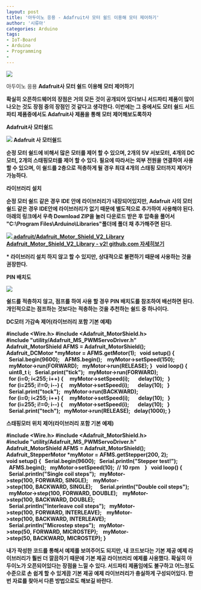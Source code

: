 ```yaml
---
layout: post
title: '아두이노 응용 - Adafruit사 모터 쉴드 이용해 모터 제어하기'
author: '시류아'
categories: Arduino
tags:
- IoT-Board
- Arduino
- Programming
-
---
```



<script> location.href='https://cafe.naver.com/develoid/776069' ; </script>

<p>
 <p>
  <img src="https://dthumb-phinf.pstatic.net/?src=%22http%3A%2F%2Fblogfiles.naver.net%2FMjAxNzAxMThfNTIg%2FMDAxNDg0NzQzNTU0MTE1.QSKfXXDUAchv4CUV5r-KfxIBwRDd_bp1C3_2WMpbh2cg.JqGP_gaAmR_7yl-aTHjgTQcDSQ6tt-ZWAJZ1G3RHEZcg.JPEG.searphiel9%2Farduino_logo.jpg%22&amp;type=cafe_wa740">
 </p>
</p>
<p>
 <p>
  <p>
   아두이노 응용
   <b>Adafruit사 모터 쉴드 이용해 모터 제어하기
  </p>
 </p>
</p>
<p>
 <p>확실히 오픈하드웨어의 장점은 거의 모든 것이 공개되어 있다보니 서드파티 제품이 많이 나오는 것도 장점 중의 장점인 것 같다고 생각한다. 이번에는 그 중에서도 모터 쉴드 서드파티 제품중에서도 Adafruit사 제품을 통해 모터 제어해보도록하자</p>
</p>
<p>
 <p>
  <p></p>
 </p>
</p>
<p>
 <p>
  <p>
   Adafruit사 모터쉴드
  </p>
 </p>
</p>
<p>
 <p>
  <img src="https://dthumb-phinf.pstatic.net/?src=%22http%3A%2F%2Fblogfiles.naver.net%2FMjAxNzAxMThfMjgz%2FMDAxNDg0NzQzNjM2NDMz.KtSKEEuseTDFYfmjgyXsN4EstbCDWGd65MPxnvz7WHMg.jcxVSBk6I5L9UhCRRKKi223o-49SGFVYJoo0RvhkpUEg.PNG.searphiel9%2F1.png%22&amp;type=cafe_wa740">
  Adafruit 사 모터쉴드
 </p>
</p>
<p>
 <p>순정 모터 쉴드에 비해서 많은 모터를 제어 할 수 있으며, 2개의 5V 서보모터, 4개의 DC모터, 2개의 스태핑모터를 제어 할 수 있다. 필요에 따라서는 외부 전원을 연결하여 사용 할 수 있으며, 이 쉴드를 2층으로 적층하게 될 경우 최대 4개의 스태핑 모터까지 제어가 가능하다.</p>
</p>
<p>
 <p>
  <p></p>
 </p>
</p>
<p>
 <p>
  <p>
   라이브러리 설치
  </p>
 </p>
</p>
<p>
 <p>순정 모터 쉴드 같은 경우 IDE 안에 라이브러리가 내장되어있지만, Adafruit 사의 모터 쉴드 같은 경우 IDE안에 라이브러리가 없기 때문에 별도적으로 추가하여 사용해야 된다. 아래의 링크에서 우측 Download ZIP을 눌러 다운로드 받은 후 압축을 풀어서 "C:\Program Files\Arduino\Libraries"폴더에 폴더 채 추가해주면 된다.</p>
</p>
<p>
 <a href="https://github.com/adafruit/Adafruit_Motor_Shield_V2_Library">   <img src="https://dthumb-phinf.pstatic.net/?src=%22http%3A%2F%2Fdthumb.phinf.naver.net%2F%3Fsrc%3D%2522https%253A%252F%252Favatars3.githubusercontent.com%252Fu%252F181069%253Fv%253D3%2526s%253D400%2522%26amp%3Btype%3Dff120%22&amp;type=cafe_wa740">   adafruit/Adafruit_Motor_Shield_V2_Library Adafruit_Motor_Shield_V2_Library - v2! github.com    자세히보기 </a>
</p>
<p>
 <p>* 라이브러리 설치 하지 않고 할 수 있지만, 상대적으로 불편하기 때문에 사용하는 것을 권장한다.</p>
</p>
<p>
 <p>
  <p></p>
 </p>
</p>
<p>
 <p>
  <p>
   PIN 배치도
  </p>
 </p>
</p>
<p>
 <p>
  <img src="https://dthumb-phinf.pstatic.net/?src=%22http%3A%2F%2Fblogfiles.naver.net%2FMjAxNzAxMThfNTMg%2FMDAxNDg0NzQ0MjYzOTc3.KzoMyIYDeFyBRCznxwACPdmgikshU2ydWdu1swp6UZQg.gOsjKDS-JBGerNzShf6fz1e_XixoWls-tH8kw2WPKzQg.PNG.searphiel9%2F2.PNG%22&amp;type=cafe_wa740">
 </p>
</p>
<p>
 <p>쉴드를 적층하지 않고, 점프를 하여 사용 할 경우 PIN 배치도를 참조하여 배선하면 된다. 개인적으로는 점프하는 것보다는 적층하는 것을 추천하는 쉴드 중 하나이다.</p>
</p>
<p>
 <p>
  <p></p>
 </p>
</p>
<p>
 <p>
  <p>
   DC모터 가감속 제어(라이브러리 포함 기본 예제)
  </p>
 </p>
</p>
<p>
 <p>
  <p>
   #include&nbsp;&lt;Wire.h&gt;
   <b>#include&nbsp;&lt;Adafruit_MotorShield.h&gt;
   <b>#include&nbsp;"utility/Adafruit_MS_PWMServoDriver.h"
   <b>&nbsp;
   <b>Adafruit_MotorShield&nbsp;AFMS&nbsp;=&nbsp;Adafruit_MotorShield();&nbsp;
   <b>Adafruit_DCMotor&nbsp;*myMotor&nbsp;=&nbsp;AFMS.getMotor(1);
   <b>&nbsp;
   <b>void&nbsp;setup()&nbsp;{
   <b>&nbsp;&nbsp;Serial.begin(9600);&nbsp;
   <b>&nbsp;&nbsp;AFMS.begin();&nbsp;
   <b>&nbsp;&nbsp;myMotor-&gt;setSpeed(150);
   <b>&nbsp;&nbsp;myMotor-&gt;run(FORWARD);
   <b>&nbsp;&nbsp;myMotor-&gt;run(RELEASE);
   <b>}
   <b>&nbsp;
   <b>void&nbsp;loop()&nbsp;{
   <b>&nbsp;&nbsp;uint8_t&nbsp;i;
   <b>&nbsp;&nbsp;Serial.print("tick");
   <b>&nbsp;&nbsp;myMotor-&gt;run(FORWARD);
   <b>&nbsp;&nbsp;for&nbsp;(i=0;&nbsp;i&lt;255;&nbsp;i++)&nbsp;{
   <b>&nbsp;&nbsp;&nbsp;&nbsp;myMotor-&gt;setSpeed(i);&nbsp;&nbsp;
   <b>&nbsp;&nbsp;&nbsp;&nbsp;delay(10);
   <b>&nbsp;&nbsp;}
   <b>&nbsp;&nbsp;for&nbsp;(i=255;&nbsp;i!=0;&nbsp;i--)&nbsp;{
   <b>&nbsp;&nbsp;&nbsp;&nbsp;myMotor-&gt;setSpeed(i);&nbsp;&nbsp;
   <b>&nbsp;&nbsp;&nbsp;&nbsp;delay(10);
   <b>&nbsp;&nbsp;}
   <b>&nbsp;&nbsp;Serial.print("tock");
   <b>&nbsp;&nbsp;myMotor-&gt;run(BACKWARD);
   <b>&nbsp;&nbsp;for&nbsp;(i=0;&nbsp;i&lt;255;&nbsp;i++)&nbsp;{
   <b>&nbsp;&nbsp;&nbsp;&nbsp;myMotor-&gt;setSpeed(i);&nbsp;&nbsp;
   <b>&nbsp;&nbsp;&nbsp;&nbsp;delay(10);
   <b>&nbsp;&nbsp;}
   <b>&nbsp;&nbsp;for&nbsp;(i=255;&nbsp;i!=0;&nbsp;i--)&nbsp;{
   <b>&nbsp;&nbsp;&nbsp;&nbsp;myMotor-&gt;setSpeed(i);&nbsp;&nbsp;
   <b>&nbsp;&nbsp;&nbsp;&nbsp;delay(10);
   <b>&nbsp;&nbsp;}
   <b>&nbsp;&nbsp;Serial.print("tech");
   <b>&nbsp;&nbsp;myMotor-&gt;run(RELEASE);
   <b>&nbsp;&nbsp;delay(1000);
   <b>}
  </p>
 </p>
</p>
<p>
 <p>
  <p></p>
 </p>
</p>
<p>
 <p>
  <p>
   스태핑모터 위치 제어(라이브러리 포함 기본 예제)
  </p>
 </p>
</p>
<p>
 <p>
  <p>
   #include&nbsp;&lt;Wire.h&gt;
   <b>#include&nbsp;&lt;Adafruit_MotorShield.h&gt;
   <b>#include&nbsp;"utility/Adafruit_MS_PWMServoDriver.h"
   <b>&nbsp;
   <b>Adafruit_MotorShield&nbsp;AFMS&nbsp;=&nbsp;Adafruit_MotorShield();&nbsp;
   <b>Adafruit_StepperMotor&nbsp;*myMotor&nbsp;=&nbsp;AFMS.getStepper(200,&nbsp;2);
   <b>&nbsp;
   <b>&nbsp;
   <b>void&nbsp;setup()&nbsp;{
   <b>&nbsp;&nbsp;Serial.begin(9600);
   <b>&nbsp;&nbsp;Serial.println("Stepper&nbsp;test!");
   <b>&nbsp;
   <b>&nbsp;&nbsp;AFMS.begin();
   <b>&nbsp;&nbsp;myMotor-&gt;setSpeed(10);&nbsp;&nbsp;//&nbsp;10&nbsp;rpm&nbsp;&nbsp;&nbsp;
   <b>}
   <b>&nbsp;
   <b>void&nbsp;loop()&nbsp;{
   <b>&nbsp;&nbsp;Serial.println("Single&nbsp;coil&nbsp;steps");
   <b>&nbsp;&nbsp;myMotor-&gt;step(100,&nbsp;FORWARD,&nbsp;SINGLE);&nbsp;
   <b>&nbsp;&nbsp;myMotor-&gt;step(100,&nbsp;BACKWARD,&nbsp;SINGLE);&nbsp;
   <b>&nbsp;
   <b>&nbsp;&nbsp;Serial.println("Double&nbsp;coil&nbsp;steps");
   <b>&nbsp;&nbsp;myMotor-&gt;step(100,&nbsp;FORWARD,&nbsp;DOUBLE);&nbsp;
   <b>&nbsp;&nbsp;myMotor-&gt;step(100,&nbsp;BACKWARD,&nbsp;DOUBLE);
   <b>&nbsp;&nbsp;
   <b>&nbsp;&nbsp;Serial.println("Interleave&nbsp;coil&nbsp;steps");
   <b>&nbsp;&nbsp;myMotor-&gt;step(100,&nbsp;FORWARD,&nbsp;INTERLEAVE);&nbsp;
   <b>&nbsp;&nbsp;myMotor-&gt;step(100,&nbsp;BACKWARD,&nbsp;INTERLEAVE);&nbsp;
   <b>&nbsp;&nbsp;
   <b>&nbsp;&nbsp;Serial.println("Microstep&nbsp;steps");
   <b>&nbsp;&nbsp;myMotor-&gt;step(50,&nbsp;FORWARD,&nbsp;MICROSTEP);&nbsp;
   <b>&nbsp;&nbsp;myMotor-&gt;step(50,&nbsp;BACKWARD,&nbsp;MICROSTEP);
   <b>}
  </p>
 </p>
</p>
<p>
 <p>
  <p></p>
 </p>
</p>
<p>
 <p>내가 작성한 코드를 통해서 예제를 보여주어도 되지만, 내 코드보다는 기본 제공 예제 라이브러리가 훨씬 더 깔끔하기 때문에 기본 제공 라이브러리 예제를 사용했다. 확실히 아두이노가 오픈되어있다는 장점을 느낄 수 있다. 서드파티 제품임에도 불구하고 어느정도 수준으로 손 쉽게 할 수 있게끔 기본 제공 예제 라이브러리가 충실하게 구성되어있다. 한 번 자료를 찾아서 다른 방법으로도 해보길 바란다.<b></p>
</p>
